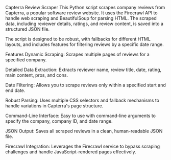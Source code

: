 Capterra Review Scraper
This Python script scrapes company reviews from Capterra, a popular software review website. It uses the Firecrawl API to handle web scraping and BeautifulSoup for parsing HTML. The scraped data, including reviewer details, ratings, and review content, is saved into a structured JSON file.

The script is designed to be robust, with fallbacks for different HTML layouts, and includes features for filtering reviews by a specific date range.

Features
Dynamic Scraping: Scrapes multiple pages of reviews for a specified company.

Detailed Data Extraction: Extracts reviewer name, review title, date, rating, main content, pros, and cons.

Date Filtering: Allows you to scrape reviews only within a specified start and end date.

Robust Parsing: Uses multiple CSS selectors and fallback mechanisms to handle variations in Capterra's page structure.

Command-Line Interface: Easy to use with command-line arguments to specify the company, company ID, and date range.

JSON Output: Saves all scraped reviews in a clean, human-readable JSON file.

Firecrawl Integration: Leverages the Firecrawl service to bypass scraping challenges and handle JavaScript-rendered pages effectively.

